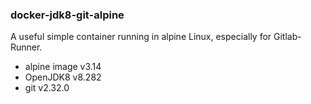 ### docker-jdk8-git-alpine

A useful simple container running in alpine Linux, especially for Gitlab-Runner.

- alpine image v3.14
- OpenJDK8 v8.282
- git v2.32.0